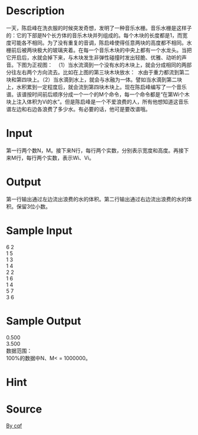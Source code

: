
# Description

<div class="content"><p>一天，陈启峰在洗衣服的时候突发奇想，发明了一种音乐水栅。音乐水栅是这样子的：它的下部是N个长方体的音乐木块并列组成的。每个木块的长度都是1，而宽度可能各不相同。为了没有重复的音调，陈启峰使得任意两块的高度都不相同。水栅前后被两块极大的玻璃夹着。在每一个音乐木块的中央上都有一个水龙头。当把它开启后，水就会掉下来，与木块发生非弹性碰撞时发出轻脆、优雅、动听的声音。下图为正视图： <img border="0" alt="" src="/source/bzoj/2206/img/aHR0cHM6Ly9seWRzeS5jb20vSnVkZ2VPbmxpbmUvaW1hZ2VzLzIyMDZfMS5qcGc=.jpg"/> （1）当水流滴到一个没有水的木块上，就会分成相同的两部分往左右两个方向流去。比如在上图的第三块木块放水： <img border="0" alt="" src="/source/bzoj/2206/img/aHR0cHM6Ly9seWRzeS5jb20vSnVkZ2VPbmxpbmUvaW1hZ2VzLzIyMDZfMi5qcGc=.jpg"/> 水由于重力都流到第二块和第四块上。（2）当水滴到水上，就会与水融为一体。譬如当水滴到第二块上，水积累到一定程度后，就会流到第四块木块上。现在陈启峰编写了一个音乐谱。该谱按时间前后顺序分成一个一个的M个命令，每一个命令都是“在第Wi个木块上注入体积为Vi的水”。但是陈启峰是一个不爱浪费的人，所有他想知道这音乐谱左边和右边各浪费了多少水。有必要的话，他可是要改谱哦。 <img border="0" alt="" src="/source/bzoj/2206/img/aHR0cHM6Ly9seWRzeS5jb20vSnVkZ2VPbmxpbmUvaW1hZ2VzLzIyMDZfMy5qcGc=.jpg"/></p></div>

# Input

<div class="content"><p>第一行两个数N，M。接下来N行，每行两个实数，分别表示宽度和高度。再接下来M行，每行两个实数，表示Wi、Vi。</p></div>

# Output

<div class="content"><p>第一行输出通过左边流出浪费的水的体积。第二行输出通过右边流出浪费的水的体积。保留3位小数。</p></div>

# Sample Input

<div class="content"><span class="sampledata">6 2<br/>
1 5<br/>
1 3<br/>
1 4<br/>
2 2<br/>
1 6<br/>
1 4<br/>
5 7<br/>
3 6<br/>
</span></div>

# Sample Output

<div class="content"><span class="sampledata">0.500<br/>
3.500<br/>
数据范围：<br/>
100%的数据中N、M&lt; = 1000000。<br/>
</span></div>

# Hint

<div class="content"><p></p></div>

# Source

<div class="content"><p><a href="problemset.php?search=By cqf">By cqf</a></p></div>

